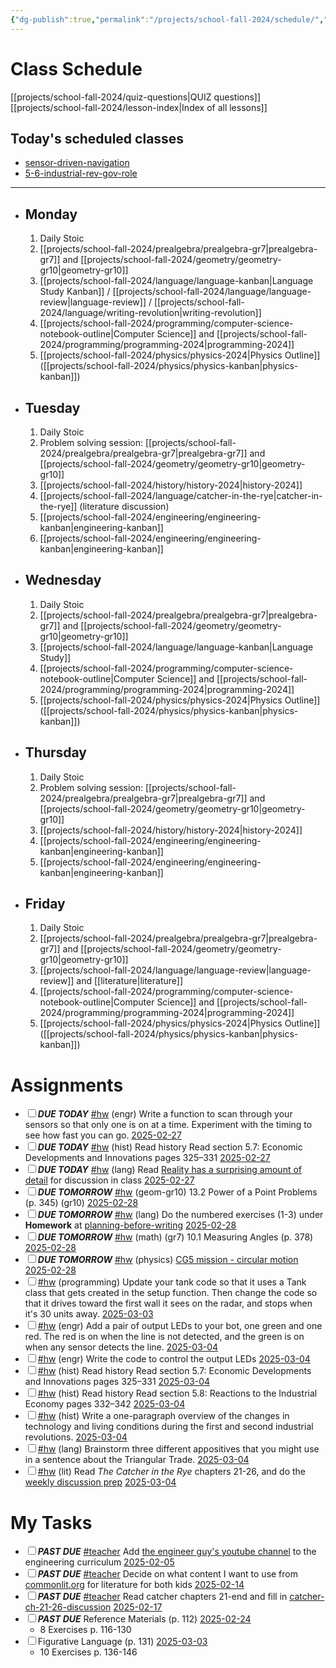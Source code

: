 ```yaml
---
{"dg-publish":true,"permalink":"/projects/school-fall-2024/schedule/","tags":["gardenEntry"]}
---
```



# Class Schedule

[[projects/school-fall-2024/quiz-questions\|QUIZ questions]]
[[projects/school-fall-2024/lesson-index\|Index of all lessons]]

## Today's scheduled classes

<div><ul class="dataview list-view-ul"><li><span><a data-tooltip-position="top" aria-label="projects/school-fall-2024/engineering/lessons/sensor-driven-navigation.md" data-href="projects/school-fall-2024/engineering/lessons/sensor-driven-navigation.md" href="projects/school-fall-2024/engineering/lessons/sensor-driven-navigation.md" class="internal-link" target="_blank" rel="noopener nofollow">sensor-driven-navigation</a></span></li><li><span><a data-tooltip-position="top" aria-label="projects/school-fall-2024/history/lessons/5-6-industrial-rev-gov-role.md" data-href="projects/school-fall-2024/history/lessons/5-6-industrial-rev-gov-role.md" href="projects/school-fall-2024/history/lessons/5-6-industrial-rev-gov-role.md" class="internal-link" target="_blank" rel="noopener nofollow">5-6-industrial-rev-gov-role</a></span></li></ul></div>

---


- ## Monday

    1. Daily Stoic
    2. [[projects/school-fall-2024/prealgebra/prealgebra-gr7\|prealgebra-gr7]] and [[projects/school-fall-2024/geometry/geometry-gr10\|geometry-gr10]]
    3. [[projects/school-fall-2024/language/language-kanban\|Language Study Kanban]] / [[projects/school-fall-2024/language/language-review\|language-review]] / [[projects/school-fall-2024/language/writing-revolution\|writing-revolution]]
    4. [[projects/school-fall-2024/programming/computer-science-notebook-outline\|Computer Science]] and [[projects/school-fall-2024/programming/programming-2024\|programming-2024]]
    5. [[projects/school-fall-2024/physics/physics-2024\|Physics Outline]]  ([[projects/school-fall-2024/physics/physics-kanban\|physics-kanban]])

- ## Tuesday

    1. Daily Stoic
    2. Problem solving session: [[projects/school-fall-2024/prealgebra/prealgebra-gr7\|prealgebra-gr7]] and [[projects/school-fall-2024/geometry/geometry-gr10\|geometry-gr10]]
    3. [[projects/school-fall-2024/history/history-2024\|history-2024]]
    4. [[projects/school-fall-2024/language/catcher-in-the-rye\|catcher-in-the-rye]] (literature discussion)
    5. [[projects/school-fall-2024/engineering/engineering-kanban\|engineering-kanban]]
    6. [[projects/school-fall-2024/engineering/engineering-kanban\|engineering-kanban]]

- ## Wednesday

    1. Daily Stoic
    2. [[projects/school-fall-2024/prealgebra/prealgebra-gr7\|prealgebra-gr7]] and [[projects/school-fall-2024/geometry/geometry-gr10\|geometry-gr10]]
    3. [[projects/school-fall-2024/language/language-kanban\|Language Study]]
    4. [[projects/school-fall-2024/programming/computer-science-notebook-outline\|Computer Science]] and [[projects/school-fall-2024/programming/programming-2024\|programming-2024]]
    5. [[projects/school-fall-2024/physics/physics-2024\|Physics Outline]]  ([[projects/school-fall-2024/physics/physics-kanban\|physics-kanban]])

- ## Thursday

    1. Daily Stoic
    2. Problem solving session: [[projects/school-fall-2024/prealgebra/prealgebra-gr7\|prealgebra-gr7]] and [[projects/school-fall-2024/geometry/geometry-gr10\|geometry-gr10]] 
    3. [[projects/school-fall-2024/history/history-2024\|history-2024]]
    4. [[projects/school-fall-2024/engineering/engineering-kanban\|engineering-kanban]]
    5. [[projects/school-fall-2024/engineering/engineering-kanban\|engineering-kanban]]

- ## Friday

    1. Daily Stoic
    2. [[projects/school-fall-2024/prealgebra/prealgebra-gr7\|prealgebra-gr7]] and [[projects/school-fall-2024/geometry/geometry-gr10\|geometry-gr10]]
    3. [[projects/school-fall-2024/language/language-review\|language-review]] and [[literature\|literature]]
    4. [[projects/school-fall-2024/programming/computer-science-notebook-outline\|Computer Science]] and [[projects/school-fall-2024/programming/programming-2024\|programming-2024]]
    5. [[projects/school-fall-2024/physics/physics-2024\|Physics Outline]]  ([[projects/school-fall-2024/physics/physics-kanban\|physics-kanban]])

# Assignments

<div><ul class="contains-task-list"><li data-task=" " class="dataview task-list-item"><input type="checkbox" class="dataview task-list-item-checkbox"><span><strong><em>DUE TODAY</em></strong> <a href="#hw" class="tag" target="_blank" rel="noopener nofollow">#hw</a> (engr) Write a function to scan through your sensors so that only one is on at a time. Experiment with the timing to see how fast you can go.  <a data-href="2025-02-27" href="2025-02-27" class="internal-link" target="_blank" rel="noopener nofollow">2025-02-27</a></span></li><li data-task=" " class="dataview task-list-item"><input type="checkbox" class="dataview task-list-item-checkbox"><span><strong><em>DUE TODAY</em></strong> <a href="#hw" class="tag" target="_blank" rel="noopener nofollow">#hw</a> (hist) Read history  Read section 5.7: Economic Developments and Innovations pages 325–331 <a data-href="2025-02-27" href="2025-02-27" class="internal-link" target="_blank" rel="noopener nofollow">2025-02-27</a></span></li><li data-task=" " class="dataview task-list-item"><input type="checkbox" class="dataview task-list-item-checkbox"><span><strong><em>DUE TODAY</em></strong> <a href="#hw" class="tag" target="_blank" rel="noopener nofollow">#hw</a> (lang) Read <a data-tooltip-position="top" aria-label="http://johnsalvatier.org/blog/2017/reality-has-a-surprising-amount-of-detail" rel="noopener nofollow" class="external-link" href="http://johnsalvatier.org/blog/2017/reality-has-a-surprising-amount-of-detail" target="_blank">Reality has a surprising amount of detail</a> for discussion in class <a data-href="2025-02-27" href="2025-02-27" class="internal-link" target="_blank" rel="noopener nofollow">2025-02-27</a></span></li><li data-task=" " class="dataview task-list-item"><input type="checkbox" class="dataview task-list-item-checkbox"><span><strong><em>DUE TOMORROW</em></strong> <a href="#hw" class="tag" target="_blank" rel="noopener nofollow">#hw</a> (geom-gr10) 13.2 Power of a Point Problems  (p. 345) (gr10) <a data-href="2025-02-28" href="2025-02-28" class="internal-link" target="_blank" rel="noopener nofollow">2025-02-28</a></span></li><li data-task=" " class="dataview task-list-item"><input type="checkbox" class="dataview task-list-item-checkbox"><span><strong><em>DUE TOMORROW</em></strong> <a href="#hw" class="tag" target="_blank" rel="noopener nofollow">#hw</a> (lang) Do the numbered exercises (1-3) under <strong>Homework</strong> at <a data-tooltip-position="top" aria-label="https://school.ginosterous.com/projects/school-fall-2024/language/lessons/planning-before-writing" rel="noopener nofollow" class="external-link" href="https://school.ginosterous.com/projects/school-fall-2024/language/lessons/planning-before-writing" target="_blank">planning-before-writing</a> <a data-href="2025-02-28" href="2025-02-28" class="internal-link" target="_blank" rel="noopener nofollow">2025-02-28</a></span></li><li data-task=" " class="dataview task-list-item"><input type="checkbox" class="dataview task-list-item-checkbox"><span><strong><em>DUE TOMORROW</em></strong> <a href="#hw" class="tag" target="_blank" rel="noopener nofollow">#hw</a> (math) (gr7) 10.1 Measuring Angles (p. 378) <a data-href="2025-02-28" href="2025-02-28" class="internal-link" target="_blank" rel="noopener nofollow">2025-02-28</a></span></li><li data-task=" " class="dataview task-list-item"><input type="checkbox" class="dataview task-list-item-checkbox"><span><strong><em>DUE TOMORROW</em></strong> <a href="#hw" class="tag" target="_blank" rel="noopener nofollow">#hw</a> (physics) <a data-tooltip-position="top" aria-label="https://www.physicsclassroom.com/mop/Circular-and-Satellite-Motion/Mathematical-Analysis" rel="noopener nofollow" class="external-link" href="https://www.physicsclassroom.com/mop/Circular-and-Satellite-Motion/Mathematical-Analysis" target="_blank">CG5 mission - circular motion</a> <a data-href="2025-02-28" href="2025-02-28" class="internal-link" target="_blank" rel="noopener nofollow">2025-02-28</a></span></li><li data-task=" " class="dataview task-list-item"><input type="checkbox" class="dataview task-list-item-checkbox"><span><a href="#hw" class="tag" target="_blank" rel="noopener nofollow">#hw</a> (programming) Update your tank code so that it uses a Tank class that gets created in the setup function. Then change the code so that it drives toward the first wall it sees on the radar, and stops when it's 30 units away. <a data-href="2025-03-03" href="2025-03-03" class="internal-link" target="_blank" rel="noopener nofollow">2025-03-03</a></span></li><li data-task=" " class="dataview task-list-item"><input type="checkbox" class="dataview task-list-item-checkbox"><span><a href="#hw" class="tag" target="_blank" rel="noopener nofollow">#hw</a> (engr) Add a pair of output LEDs to your bot, one green and one red. The red is on when the line is not detected, and the green is on when any sensor detects the line.  <a data-href="2025-03-04" href="2025-03-04" class="internal-link" target="_blank" rel="noopener nofollow">2025-03-04</a></span></li><li data-task=" " class="dataview task-list-item"><input type="checkbox" class="dataview task-list-item-checkbox"><span><a href="#hw" class="tag" target="_blank" rel="noopener nofollow">#hw</a> (engr) Write the code to control the output LEDs  <a data-href="2025-03-04" href="2025-03-04" class="internal-link" target="_blank" rel="noopener nofollow">2025-03-04</a></span></li><li data-task=" " class="dataview task-list-item"><input type="checkbox" class="dataview task-list-item-checkbox"><span><a href="#hw" class="tag" target="_blank" rel="noopener nofollow">#hw</a> (hist) Read history  Read section 5.7: Economic Developments and Innovations pages 325–331 <a data-href="2025-03-04" href="2025-03-04" class="internal-link" target="_blank" rel="noopener nofollow">2025-03-04</a></span></li><li data-task=" " class="dataview task-list-item"><input type="checkbox" class="dataview task-list-item-checkbox"><span><a href="#hw" class="tag" target="_blank" rel="noopener nofollow">#hw</a> (hist) Read history  Read section 5.8: Reactions to the Industrial Economy pages 332–342 <a data-href="2025-03-04" href="2025-03-04" class="internal-link" target="_blank" rel="noopener nofollow">2025-03-04</a></span></li><li data-task=" " class="dataview task-list-item"><input type="checkbox" class="dataview task-list-item-checkbox"><span><a href="#hw" class="tag" target="_blank" rel="noopener nofollow">#hw</a> (hist) Write a one-paragraph overview of the changes in technology and living conditions during the first and second industrial revolutions.  <a data-href="2025-03-04" href="2025-03-04" class="internal-link" target="_blank" rel="noopener nofollow">2025-03-04</a></span></li><li data-task=" " class="dataview task-list-item"><input type="checkbox" class="dataview task-list-item-checkbox"><span><a href="#hw" class="tag" target="_blank" rel="noopener nofollow">#hw</a> (lang) Brainstorm three different appositives that you might use in a sentence about the Triangular Trade. <a data-href="2025-03-04" href="2025-03-04" class="internal-link" target="_blank" rel="noopener nofollow">2025-03-04</a></span></li><li data-task=" " class="dataview task-list-item"><input type="checkbox" class="dataview task-list-item-checkbox"><span><a href="#hw" class="tag" target="_blank" rel="noopener nofollow">#hw</a> (lit) Read <em>The Catcher in the Rye</em> chapters 21-26, and do the <a data-tooltip-position="top" aria-label="https://school.ginosterous.com/projects/school-fall-2024/language/catcher-in-the-rye" rel="noopener nofollow" class="external-link" href="https://school.ginosterous.com/projects/school-fall-2024/language/catcher-in-the-rye" target="_blank">weekly discussion prep</a> <a data-href="2025-03-04" href="2025-03-04" class="internal-link" target="_blank" rel="noopener nofollow">2025-03-04</a></span></li></ul></div>

# My Tasks

<div><ul class="contains-task-list"><li data-task=" " class="dataview task-list-item"><input type="checkbox" class="dataview task-list-item-checkbox"><span><strong><em>PAST DUE</em></strong> <a href="#teacher" class="tag" target="_blank" rel="noopener nofollow">#teacher</a> Add <a data-tooltip-position="top" aria-label="https://www.youtube.com/@engineerguyvideo/playlists" rel="noopener nofollow" class="external-link" href="https://www.youtube.com/@engineerguyvideo/playlists" target="_blank">the engineer guy's youtube channel</a> to the engineering curriculum <a data-href="2025-02-05" href="2025-02-05" class="internal-link" target="_blank" rel="noopener nofollow">2025-02-05</a></span></li><li data-task=" " class="dataview task-list-item"><input type="checkbox" class="dataview task-list-item-checkbox"><span><strong><em>PAST DUE</em></strong> <a href="#teacher" class="tag" target="_blank" rel="noopener nofollow">#teacher</a> Decide on what content I want to use from <a data-tooltip-position="top" aria-label="https://www.commonlit.org" rel="noopener nofollow" class="external-link" href="https://www.commonlit.org" target="_blank">commonlit.org</a> for literature for both kids <a data-href="2025-02-14" href="2025-02-14" class="internal-link" target="_blank" rel="noopener nofollow">2025-02-14</a></span></li><li data-task=" " class="dataview task-list-item"><input type="checkbox" class="dataview task-list-item-checkbox"><span><strong><em>PAST DUE</em></strong> <a href="#teacher" class="tag" target="_blank" rel="noopener nofollow">#teacher</a> Read catcher chapters 21-end and fill in <a data-href="catcher-ch-21-26-discussion" href="catcher-ch-21-26-discussion" class="internal-link" target="_blank" rel="noopener nofollow">catcher-ch-21-26-discussion</a> <a data-href="2025-02-17" href="2025-02-17" class="internal-link" target="_blank" rel="noopener nofollow">2025-02-17</a></span></li><li data-task=" " class="dataview task-list-item"><input type="checkbox" class="dataview task-list-item-checkbox"><span><strong><em>PAST DUE</em></strong> Reference Materials (p. 112) <a data-href="2025-02-24" href="2025-02-24" class="internal-link" target="_blank" rel="noopener nofollow">2025-02-24</a></span><ul class="contains-task-list"><li class="dataview task-list-basic-item"><span>8 Exercises p. 116-130</span></li></ul></li><li data-task=" " class="dataview task-list-item"><input type="checkbox" class="dataview task-list-item-checkbox"><span>Figurative Language (p. 131) <a data-href="2025-03-03" href="2025-03-03" class="internal-link" target="_blank" rel="noopener nofollow">2025-03-03</a></span><ul class="contains-task-list"><li class="dataview task-list-basic-item"><span>10 Exercises p. 136-146</span></li></ul></li></ul></div>